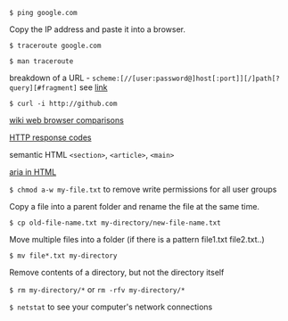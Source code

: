 `$ ping google.com`

Copy the IP address and paste it into a browser. 

`$ traceroute google.com`

`$ man traceroute`

breakdown of a URL - `scheme:[//[user:password@]host[:port]][/]path[?query][#fragment]`
see [link](https://en.wikipedia.org/wiki/Uniform_Resource_Locator)

`$ curl -i http://github.com`

[wiki web browser comparisons](https://en.wikipedia.org/wiki/Comparison_of_web_browsers)

[HTTP response codes](https://developer.mozilla.org/en-US/docs/Web/HTTP/Response_codes)

semantic HTML `<section>`, `<article>`, `<main>`

[aria in HTML](http://html5doctor.com/using-aria-in-html/)

`$ chmod a-w my-file.txt` to remove write permissions for all user groups

Copy a file into a parent folder and rename the file at the same time.

`$ cp old-file-name.txt my-directory/new-file-name.txt`

Move multiple files into a folder (if there is a pattern file1.txt file2.txt..)

`$ mv file*.txt my-directory`

Remove contents of a directory, but not the directory itself

`$ rm my-directory/*` or `rm -rfv my-directory/*`

`$ netstat` to see your computer's network connections
